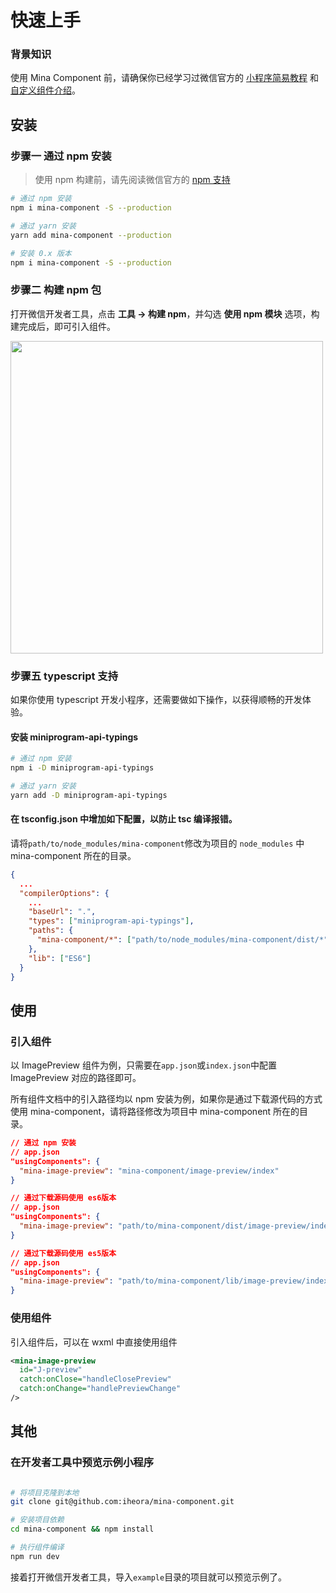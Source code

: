 # 快速上手

### 背景知识

使用 Mina Component 前，请确保你已经学习过微信官方的 [小程序简易教程](https://developers.weixin.qq.com/miniprogram/dev/framework/) 和 [自定义组件介绍](https://developers.weixin.qq.com/miniprogram/dev/framework/custom-component/)。

## 安装

### 步骤一 通过 npm 安装

> 使用 npm 构建前，请先阅读微信官方的 [npm 支持](https://developers.weixin.qq.com/miniprogram/dev/devtools/npm.html)

```bash
# 通过 npm 安装
npm i mina-component -S --production

# 通过 yarn 安装
yarn add mina-component --production

# 安装 0.x 版本
npm i mina-component -S --production
```

### 步骤二 构建 npm 包

打开微信开发者工具，点击 **工具 -> 构建 npm**，并勾选 **使用 npm 模块** 选项，构建完成后，即可引入组件。

<img style="width: 500px;" src="https://img.yzcdn.cn/public_files/2019/08/15/fa0549210055976cb63798503611ce3d.png" />

### 步骤五 typescript 支持

如果你使用 typescript 开发小程序，还需要做如下操作，以获得顺畅的开发体验。

#### 安装 miniprogram-api-typings

```bash
# 通过 npm 安装
npm i -D miniprogram-api-typings

# 通过 yarn 安装
yarn add -D miniprogram-api-typings
```

#### 在 tsconfig.json 中增加如下配置，以防止 tsc 编译报错。

请将`path/to/node_modules/mina-component`修改为项目的 `node_modules` 中 mina-component 所在的目录。

```json
{
  ...
  "compilerOptions": {
    ...
    "baseUrl": ".",
    "types": ["miniprogram-api-typings"],
    "paths": {
      "mina-component/*": ["path/to/node_modules/mina-component/dist/*"]
    },
    "lib": ["ES6"]
  }
}
```

## 使用

### 引入组件

以 ImagePreview 组件为例，只需要在`app.json`或`index.json`中配置 ImagePreview 对应的路径即可。

所有组件文档中的引入路径均以 npm 安装为例，如果你是通过下载源代码的方式使用 mina-component，请将路径修改为项目中 mina-component 所在的目录。

```json
// 通过 npm 安装
// app.json
"usingComponents": {
  "mina-image-preview": "mina-component/image-preview/index"
}
```

```json
// 通过下载源码使用 es6版本
// app.json
"usingComponents": {
  "mina-image-preview": "path/to/mina-component/dist/image-preview/index"
}
```

```json
// 通过下载源码使用 es5版本
// app.json
"usingComponents": {
  "mina-image-preview": "path/to/mina-component/lib/image-preview/index"
}
```

### 使用组件

引入组件后，可以在 wxml 中直接使用组件

```xml
<mina-image-preview
  id="J-preview"
  catch:onClose="handleClosePreview"
  catch:onChange="handlePreviewChange"
/>
```

## 其他

### 在开发者工具中预览示例小程序

```bash

# 将项目克隆到本地
git clone git@github.com:iheora/mina-component.git

# 安装项目依赖
cd mina-component && npm install

# 执行组件编译
npm run dev

```

接着打开微信开发者工具，导入`example`目录的项目就可以预览示例了。
